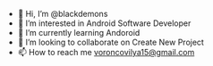 - 👋 Hi, I’m @blackdemons
- 👀 I’m interested in Android Software Developer
- 🌱 I’m currently learning Andoroid
- 💞️ I’m looking to collaborate on Create New Project
- 📫 How to reach me voroncovilya15@gmail.com

